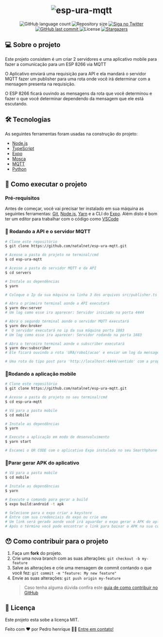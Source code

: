 <h1 align="center">
    <img alt="esp-ura-mqtt" title="esp-ura-mqtt" src="https://i.imgur.com/3zFLNla.png" />
</h1>

<p align="center">
  <img alt="GitHub language count" src="https://img.shields.io/github/languages/count/natalnet/esp-ura-mqtt?color=%2304D361">

  <img alt="Repository size" src="https://img.shields.io/github/repo-size/natalnet/esp-ura-mqtt">

  <a href="https://www.twitter.com/natalnet/">
    <img alt="Siga no Twitter" src="https://img.shields.io/twitter/url?url=https%3A%2F%2Fgithub.com%2Fnatalnet%2Fnlw1">
  </a>
	
  
  <a href="https://github.com/natalnet/esp-ura-mqtt/commits/master">
    <img alt="GitHub last commit" src="https://img.shields.io/github/last-commit/natalnet/esp-ura-mqtt">
  </a>

  <img alt="License" src="https://img.shields.io/badge/license-MIT-brightgreen">
   <a href="https://github.com/natalnet/esp-ura-mqtt/stargazers">
    <img alt="Stargazers" src="https://img.shields.io/github/stars/natalnet/esp-ura-mqtt?style=social">
  </a>
</p>

## 💻 Sobre o projeto

Este projeto consistem é um criar 2 servidores e uma aplicativo mobile para fazer a comunicação para um ESP 8266 via MQTT

O Aplicativo enviará uma requisição para API e ela mandará o servidor MQTT fazer um publisher para uma rota onde você irá determinar com a mensagem presenta na requisição.

O ESP 8266 ficará ouvindo as mensagens da rota que você determinou e fazer o que você determinar dependendo da mensagem que ele está escutando.

## 🛠 Tecnologias

As seguintes ferramentas foram usadas na construção do projeto:

- [Node.js][nodejs]
- [TypeScript][typescript]
- [Expo][expo]
- [Mosca][mosca]
- [MQTT][mqtt]
- [Python][python]

## 🚀 Como executar o projeto

### Pré-requisitos

Antes de começar, você vai precisar ter instalado em sua máquina as seguintes ferramentas:
[Git](https://git-scm.com), [Node.js][nodejs], [Yarn][yarn] e a CLI do [Expo][expo].
Além disto é bom ter um editor para trabalhar com o código como [VSCode][vscode]

### 🎲 Rodando a API e o servidor MQTT

```bash
# Clone este repositório
$ git clone https://github.com/natalnet/esp-ura-mqtt.git

# Acesse a pasta do projeto no terminal/cmd
$ cd esp-ura-mqtt

# Acesse a pasta do servidor MQTT e da API
$ cd servers

# Instale as dependências
$ yarn

# Coloque o Ip da sua máquina na linha 3 dos arquivos src/publisher.ts e subscriber.ts

# Abra o primeiro terminal aonde a API executará
$ yarn dev:server
# Um log como esse ira aparecer: Servidor iniciado na porta 4444

# Abra o segundo terminal aonde o servidor MQTT executará
$ yarn dev:broker
#  O servidor executará no ip da sua máquina porta 1883
# Um log como esse ira aparecer: Servidor rodando na porta 1883

# Abra o terceiro terminal aonde o subscriber executará
$ yarn dev:subscriber
# Ele ficará ouvindo a rota 'URA/robo1/acao' e enviar um log da mensagem dessa rota, para alterar a rota é só mudar as informações em src/mqtt/subscriber

# Uma rota do tipo post para 'http://localhost:4444/sentido' com a propriedade 'sentido' em json já está criada, você pode conferir nos arquivos src/controllers/ForwardController e routes.ts, altere os arquivos se sentir necessidade.
```

### 📱Rodando a aplicação mobile

```bash
# Clone este repositório
$ git clone https://github.com/natalnet/esp-ura-mqtt.git

# Acesse a pasta do projeto no seu terminal/cmd
$ cd esp-ura-mqtt

# Vá para a pasta mobile
$ cd mobile

# Instale as dependências
$ yarn

# Execute a aplicação em modo de desenvolvimento
$ yarn start

# Escanei o QR CODE com o aplicativo Expo instalado no seu Smarthphone
```

### 📱Parar gerar APK do aplicativo

```bash
# Vá para a pasta mobile
$ cd mobile

# Instale as dependências
$ yarn

# Execute o comando para gerar a build
$ expo build:android -t apk

# Selecione para o expo criar a keystore
# Entre com sua credenciais do expo ou crie uma
# Um link será gerado aonde você irá aguardar o expo gerar o APK do aplicativo
# Após o término você pode encontrar o link para baixar o APK na sua conta do expo
```

## 😯 Como contribuir para o projeto

1. Faça um **fork** do projeto.
2. Crie uma nova branch com as suas alterações: `git checkout -b my-feature`
3. Salve as alterações e crie uma mensagem de commit contando o que você fez: `git commit -m "feature: My new feature"`
4. Envie as suas alterações: `git push origin my-feature`
   > Caso tenha alguma dúvida confira este [guia de como contribuir no GitHub](https://github.com/firstcontributions/first-contributions)

## 📝 Licença

Este projeto esta sobe a licença MIT.

Feito com ❤️ por Pedro henrique 👋🏽 [Entre em contato!](https://www.linkedin.com/in/pedro-henrique-b9541a199/)

[nodejs]: https://nodejs.org/
[typescript]: https://www.typescriptlang.org/
[expo]: https://expo.io/
[reactjs]: https://reactjs.org
[rn]: https://facebook.github.io/react-native/
[yarn]: https://yarnpkg.com/
[vscode]: https://code.visualstudio.com/
[vceditconfig]: https://marketplace.visualstudio.com/items?itemName=EditorConfig.EditorConfig
[license]: https://opensource.org/licenses/MIT
[vceslint]: https://marketplace.visualstudio.com/items?itemName=dbaeumer.vscode-eslint
[prettier]: https://marketplace.visualstudio.com/items?itemName=esbenp.prettier-vscode
[rs]: https://rocketseat.com.br
[yarn]: https://yarnpkg.com/getting-started/install
[mosca]: https://github.com/moscajs/mosca
[mqtt]: http://docs.oasis-open.org/mqtt/mqtt/v3.1.1/os/mqtt-v3.1.1-os.html
[python]: https://docs.python.org/3/
